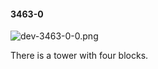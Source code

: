 #### 3463-0
![dev-3463-0-0.png](https://github.com/lil-lab/nlvr/raw/master/nlvr/dev/images/3/dev-3463-0-0.png "dev-3463-0-0.png")

There is a tower with four blocks.
